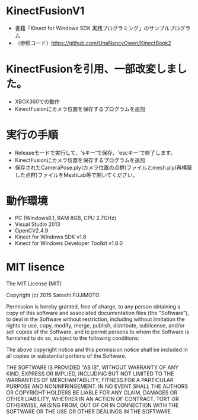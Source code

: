 # KinectFusionV1
- 書籍「Kinect for Windows SDK 実践プログラミング」のサンプルプログラム
- （参照コード）https://github.com/UnaNancyOwen/KinectBook2

# KinectFusionを引用、一部改変しました。
- XBOX360での動作
- KinectFusionにカメラ位置を保存するプログラムを追加

# 実行の手順
- Releaseモードで実行して、'sキー'で保存、'escキー'で終了します。
- KinectFusionにカメラ位置を保存するプログラムを追加
- 保存されたCameraPose.ply(カメラ位置の点群)ファイルとmesh.ply(再構築した点群)ファイルをMeshLab等で開いてください。
 
# 動作環境
- PC (Windows8.1, RAM 8GB, CPU 2.7GHz)
- Visual Studio 2013
- OpenCV2.4.9
- Kinect for WIndows SDK v1.8
- Kinect for Windows Developer Toolkit v1.8.0

# MIT lisence
The MIT License (MIT)

Copyright (c) 2015 Satoshi FUJIMOTO

Permission is hereby granted, free of charge, to any person obtaining a copy
of this software and associated documentation files (the "Software"), to deal
in the Software without restriction, including without limitation the rights
to use, copy, modify, merge, publish, distribute, sublicense, and/or sell
copies of the Software, and to permit persons to whom the Software is
furnished to do so, subject to the following conditions:

The above copyright notice and this permission notice shall be included in
all copies or substantial portions of the Software.

THE SOFTWARE IS PROVIDED "AS IS", WITHOUT WARRANTY OF ANY KIND, EXPRESS OR
IMPLIED, INCLUDING BUT NOT LIMITED TO THE WARRANTIES OF MERCHANTABILITY,
FITNESS FOR A PARTICULAR PURPOSE AND NONINFRINGEMENT. IN NO EVENT SHALL THE
AUTHORS OR COPYRIGHT HOLDERS BE LIABLE FOR ANY CLAIM, DAMAGES OR OTHER
LIABILITY, WHETHER IN AN ACTION OF CONTRACT, TORT OR OTHERWISE, ARISING FROM,
OUT OF OR IN CONNECTION WITH THE SOFTWARE OR THE USE OR OTHER DEALINGS IN
THE SOFTWARE.
